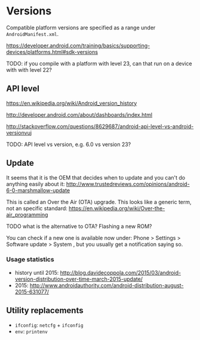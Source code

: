 # Versions

Compatible platform versions are specified as a range under `AndroidManifest.xml`.

<https://developer.android.com/training/basics/supporting-devices/platforms.html#sdk-versions>

TODO: if you compile with a platform with level 23, can that run on a device with with level 22?

## API level

<https://en.wikipedia.org/wiki/Android_version_history>

<http://developer.android.com/about/dashboards/index.html>

<http://stackoverflow.com/questions/8629687/android-api-level-vs-android-versionvuj>

TODO: API level vs version, e.g. 6.0 vs version 23?

## Update

It seems that it is the OEM that decides when to update and you can't do anything easily about it: <http://www.trustedreviews.com/opinions/android-6-0-marshmallow-update>

This is called an Over the Air (OTA) upgrade. This looks like a generic term, not an specific standard: <https://en.wikipedia.org/wiki/Over-the-air_programming>

TODO what is the alternative to OTA? Flashing a new ROM?

You can check if a new one is available now under: Phone > Settings > Software update > System , but you usually get a notification saying so.

### Usage statistics

- history until 2015: <http://blog.davidecoppola.com/2015/03/android-version-distribution-over-time-march-2015-update/>
- 2015: <http://www.androidauthority.com/android-distribution-august-2015-631077/>

## Utility replacements

- `ifconfig`: `netcfg` + `ifconfig`
- `env`: `printenv`
